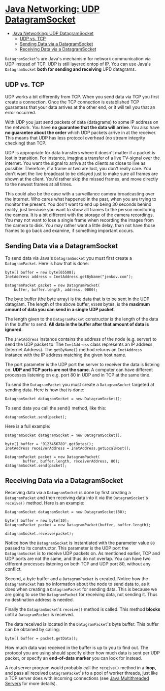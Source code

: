 # [Java Networking: UDP DatagramSocket](http://tutorials.jenkov.com/java-networking/udp-datagram-sockets.html)

- [Java Networking: UDP DatagramSocket](#java-networking-udp-datagramsocket)
  - [UDP vs. TCP](#udp-vs-tcp)
  - [Sending Data via a DatagramSocket](#sending-data-via-a-datagramsocket)
  - [Receiving Data via a DatagramSocket](#receiving-data-via-a-datagramsocket)

`DatagramSocket`'s are Java's mechanism for network communication via UDP instead of TCP. UDP is still layered ontop of IP. You can use Java's `DatagramSocket` **both for sending and receiving** UPD datagrams.

## UDP vs. TCP

UDP works a bit differently from TCP. When you send data via TCP you first create a connection. Once the TCP connection is established TCP guarantess that your data arrives at the other end, or it will tell you that an error occurred.

With UDP you just send packets of data (datagrams) to some IP address on the network. You have **no guarantee that the data will arrive**. You also have **no guarantee about the order** which UDP packets arrive in at the receiver. This means that UDP has less protocol overhead (no stream integrity checking) than TCP.

UDP is appropriate for data transfers where it doesn't matter if a packet is lost in transition. For instance, imagine a transfer of a live TV-signal over the internet. You want the signal to arrive at the clients as close to live as possible. Therefore, if a frame or two are lost, you don't really care. You don't want the live broadcast to be delayed just to make sure all frames are shown at the client. You'd rather skip the missed frames, and move directly to the newest frames at all times.

This could also be the case with a surveillance camera broadcasting over the internet. Who cares what happened in the past, when you are trying to monitor the present. You don't want to end up being 30 seconds behind reality, just because you want to show all frames to the person monitoring the camera. It is a bit different with the storage of the camera recordings. You may not want to lose a single frame when recording the images from the camera to disk. You may rather want a little delay, than not have those frames to go back and examine, if something important occurs.

## Sending Data via a DatagramSocket

To send data via Java's `DatagramSocket` you must first create a `DatagramPacket`. Here is how that is done:

    byte[] buffer = new byte[65508];
    InetAddress address = InetAddress.getByName("jenkov.com");

    DatagramPacket packet = new DatagramPacket(
        buffer, buffer.length, address, 9000);

The byte buffer (the byte array) is the data that is to be sent in the UDP datagram. The length of the above buffer, `65508` bytes, is the **maximum amount of data you can send in a single UDP packet**.

The length given to the `DatagramPacket` constructor is the length of the data in the buffer to send. **All data in the buffer after that amount of data is ignored**.

The `InetAddress` instance contains the address of the node (e.g. server) to send the UDP packet to. The `InetAddress` class represents an IP address (Internet Address). The `getByName()` method returns an `InetAddress` instance with the IP address matching the given host name.

The port parameter is the UDP port the server to receiver the data is listeing on. **UDP and TCP ports are not the same**. A computer can have different processes listening on e.g. port 80 in UDP and in TCP at the same time.

To send the `DatagramPacket` you must create a `DatagramSocket` targeted at sending data. Here is how that is done:

    DatagramSocket datagramSocket = new DatagramSocket();

To send data you call the send() method, like this:

    datagramSocket.send(packet);

Here is a full example:

    DatagramSocket datagramSocket = new DatagramSocket();

    byte[] buffer = "0123456789".getBytes();
    InetAddress receiverAddress = InetAddress.getLocalHost();

    DatagramPacket packet = new DatagramPacket(
            buffer, buffer.length, receiverAddress, 80);
    datagramSocket.send(packet);

## Receiving Data via a DatagramSocket

Receiving data via a `DatagramSocket` is done by first creating a `DatagramPacket` and then receiving data into it via the `DatagramSocket`'s `receive()` method. Here is an example:

    DatagramSocket datagramSocket = new DatagramSocket(80);

    byte[] buffer = new byte[10];
    DatagramPacket packet = new DatagramPacket(buffer, buffer.length);

    datagramSocket.receive(packet);

Notice how the `DatagramSocket` is instantiated with the parameter value `80` passed to its constructor. This parameter is the UDP port the `DatagramSocket` is to receive UDP packets on. As mentioned earlier, TCP and UDP ports are not the same, and thus do not overlap. You can have two different processes listening on both TCP and UDP port 80, without any conflict.

Second, a byte buffer and a `DatagramPacket` is created. Notice how the `DatagramPacket` has no information about the node to send data to, as it does when creating a `DatagramPacket` for sending data. This is because we are going to use the `DatagramPacket` for receiving data, not sending it. Thus no destination address is needed.

Finally the `DatagramSocket`'s `receive()` method is called. This method **blocks** until a `DatagramPacket` is received.

The data received is located in the `DatagramPacket`'s byte buffer. This buffer can be obtained by calling:

    byte[] buffer = packet.getData();    

How much data was received in the buffer is up to you to find out. The protocol you are using should specify either how much data is sent per UDP packet, or specify an **end-of-data marker** you can look for instead.

A real server program would probably call the `receive()` method in a **loop**, and pass all received `DatagramPacket`'s to a pool of worker threads, just like a TCP server does with incoming connections (see [Java Multithreaded Servers](http://tutorials.jenkov.com/java-multithreaded-servers/index.html) for more details).
